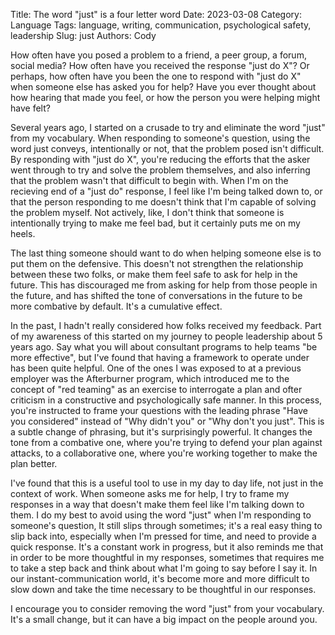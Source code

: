 Title: The word "just" is a four letter word
Date: 2023-03-08
Category: Language
Tags: language, writing, communication, psychological safety, leadership
Slug: just
Authors: Cody

How often have you posed a problem to a friend, a peer group, a forum, social media? How often have you received the response "just do X"? Or perhaps, how often have you been the one to respond with "just do X" when someone else has asked you for help? Have you ever thought about how hearing that made you feel, or how the person you were helping might have felt?

Several years ago, I started on a crusade to try and eliminate the word "just" from my vocabulary. When responding to someone's question, using the word just conveys, intentionally or not, that the problem posed isn't difficult. By responding with "just do X", you're reducing the efforts that the asker went through to try and solve the problem themselves, and also inferring that the problem wasn't that difficult to begin with. When I'm on the recieving end of a "just do" response, I feel like I'm being talked down to, or that the person responding to me doesn't think that I'm capable of solving the problem myself. Not actively, like, I don't think that someone is intentionally trying to make me feel bad, but it certainly puts me on my heels. 

The last thing someone should want to do when helping someone else is to put them on the defensive. This doesn't not strengthen the relationship between these two folks, or make them feel safe to ask for help in the future. This has discouraged me from asking for help from those people in the future, and has shifted the tone of conversations in the future to be more combative by default. It's a cumulative effect. 

In the past, I hadn't really considered how folks received my feedback. Part of my awareness of this started on my journey to people leadership about 5 years ago. Say what you will about consultant programs to help teams "be more effective", but I've found that having a framework to operate under has been quite helpful. One of the ones I was exposed to at a previous employer was the Afterburner program, which introduced me to the concept of "red teaming" as an exercise to interrogate a plan and ofter criticism in a constructive and psychologically safe manner. In this process, you're instructed to frame your questions with the leading phrase "Have you considered" instead of "Why didn't you" or "Why don't you just". This is a subtle change of phrasing, but it's surprisingly powerful. It changes the tone from a combative one, where you're trying to defend your plan against attacks, to a collaborative one, where you're working together to make the plan better. 

I've found that this is a useful tool to use in my day to day life, not just in the context of work. When someone asks me for help, I try to frame my responses in a way that doesn't make them feel like I'm talking down to them. I do my best to avoid using the word "just" when I'm responding to someone's question, It still slips through sometimes; it's a real easy thing to slip back into, especially when I'm pressed for time, and need to provide a quick response. It's a constant work in progress, but it also reminds me that in order to be more thoughtful in my responses, sometimes that requires me to take a step back and think about what I'm going to say before I say it. In our instant-communication world, it's become more and more difficult to slow down and take the time necessary to be thoughtful in our responses.

I encourage you to consider removing the word "just" from your vocabulary. It's a small change, but it can have a big impact on the people around you.